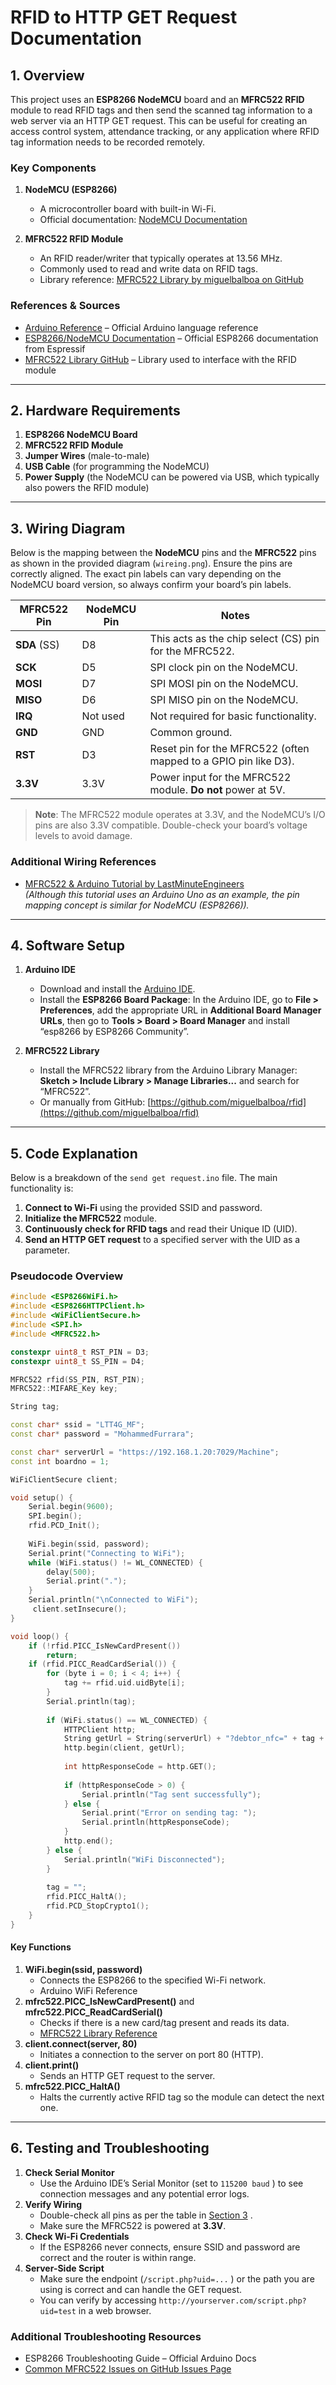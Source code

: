 # RFID to HTTP GET Request Documentation

## 1. Overview

This project uses an **ESP8266 NodeMCU** board and an **MFRC522 RFID** module to read RFID tags and then send the scanned tag information to a web server via an HTTP GET request. This can be useful for creating an access control system, attendance tracking, or any application where RFID tag information needs to be recorded remotely.

### Key Components

1. **NodeMCU (ESP8266)**
   - A microcontroller board with built-in Wi-Fi.
   - Official documentation: [NodeMCU Documentation](https://www.nodemcu.com/index_en.html)

2. **MFRC522 RFID Module**
   - An RFID reader/writer that typically operates at 13.56 MHz.
   - Commonly used to read and write data on RFID tags.
   - Library reference: [MFRC522 Library by miguelbalboa on GitHub](https://github.com/miguelbalboa/rfid)

### References & Sources

- [Arduino Reference](https://www.arduino.cc/reference/en/) – Official Arduino language reference  
- [ESP8266/NodeMCU Documentation](https://www.espressif.com/en/products/socs/esp8266) – Official ESP8266 documentation from Espressif  
- [MFRC522 Library GitHub](https://github.com/miguelbalboa/rfid) – Library used to interface with the RFID module  

---

## 2. Hardware Requirements

1. **ESP8266 NodeMCU Board**  
2. **MFRC522 RFID Module**  
3. **Jumper Wires** (male-to-male)  
4. **USB Cable** (for programming the NodeMCU)  
5. **Power Supply** (the NodeMCU can be powered via USB, which typically also powers the RFID module)

---

## 3. Wiring Diagram

Below is the mapping between the **NodeMCU** pins and the **MFRC522** pins as shown in the provided diagram (`wireing.png`). Ensure the pins are correctly aligned. The exact pin labels can vary depending on the NodeMCU board version, so always confirm your board’s pin labels.

| MFRC522 Pin | NodeMCU Pin | Notes                                                                 |
|-------------|-------------|-----------------------------------------------------------------------|
| **SDA** (SS)  | D8          | This acts as the chip select (CS) pin for the MFRC522.                |
| **SCK**       | D5          | SPI clock pin on the NodeMCU.                                         |
| **MOSI**      | D7          | SPI MOSI pin on the NodeMCU.                                          |
| **MISO**      | D6          | SPI MISO pin on the NodeMCU.                                          |
| **IRQ**       | Not used    | Not required for basic functionality.                                 |
| **GND**       | GND         | Common ground.                                                        |
| **RST**       | D3          | Reset pin for the MFRC522 (often mapped to a GPIO pin like D3).       |
| **3.3V**      | 3.3V        | Power input for the MFRC522 module. **Do not** power at 5V.           |

> **Note**: The MFRC522 module operates at 3.3V, and the NodeMCU’s I/O pins are also 3.3V compatible. Double-check your board’s voltage levels to avoid damage.

### Additional Wiring References

- [MFRC522 & Arduino Tutorial by LastMinuteEngineers](https://lastminuteengineers.com/how-rfid-works-rc522-arduino-tutorial/)  
  *(Although this tutorial uses an Arduino Uno as an example, the pin mapping concept is similar for NodeMCU (ESP8266)).*

---

## 4. Software Setup

1. **Arduino IDE**  
   - Download and install the [Arduino IDE](https://www.arduino.cc/en/software).  
   - Install the **ESP8266 Board Package**: In the Arduino IDE, go to **File > Preferences**, add the appropriate URL in **Additional Board Manager URLs**, then go to **Tools > Board > Board Manager** and install “esp8266 by ESP8266 Community”.

2. **MFRC522 Library**  
   - Install the MFRC522 library from the Arduino Library Manager:  
     **Sketch > Include Library > Manage Libraries...** and search for “MFRC522”.  
   - Or manually from GitHub: [https://github.com/miguelbalboa/rfid](https://github.com/miguelbalboa/rfid)

---

## 5. Code Explanation

Below is a breakdown of the `send get request.ino` file. The main functionality is:

1. **Connect to Wi-Fi** using the provided SSID and password.  
2. **Initialize the MFRC522** module.  
3. **Continuously check for RFID tags** and read their Unique ID (UID).  
4. **Send an HTTP GET request** to a specified server with the UID as a parameter.

### Pseudocode Overview

```cpp
#include <ESP8266WiFi.h>
#include <ESP8266HTTPClient.h>
#include <WiFiClientSecure.h>    
#include <SPI.h>
#include <MFRC522.h>

constexpr uint8_t RST_PIN = D3;     
constexpr uint8_t SS_PIN = D4;      

MFRC522 rfid(SS_PIN, RST_PIN);      
MFRC522::MIFARE_Key key;

String tag;

const char* ssid = "LTT4G_MF";
const char* password = "MohammedFurrara";

const char* serverUrl = "https://192.168.1.20:7029/Machine";
const int boardno = 1;

WiFiClientSecure client; 

void setup() {
    Serial.begin(9600);
    SPI.begin(); 
    rfid.PCD_Init(); 
    
    WiFi.begin(ssid, password);
    Serial.print("Connecting to WiFi");
    while (WiFi.status() != WL_CONNECTED) {
        delay(500);
        Serial.print(".");
    }
    Serial.println("\nConnected to WiFi");
     client.setInsecure();
}

void loop() {
    if (!rfid.PICC_IsNewCardPresent())
        return;
    if (rfid.PICC_ReadCardSerial()) {
        for (byte i = 0; i < 4; i++) {
            tag += rfid.uid.uidByte[i];
        }
        Serial.println(tag);
        
        if (WiFi.status() == WL_CONNECTED) {
            HTTPClient http;
            String getUrl = String(serverUrl) + "?debtor_nfc=" + tag + "&Creditor=" + boardno;
            http.begin(client, getUrl);
            
            int httpResponseCode = http.GET();  
            
            if (httpResponseCode > 0) {
                Serial.println("Tag sent successfully");
            } else {
                Serial.print("Error on sending tag: ");
                Serial.println(httpResponseCode);
            }
            http.end();
        } else {
            Serial.println("WiFi Disconnected");
        }
        
        tag = "";
        rfid.PICC_HaltA();
        rfid.PCD_StopCrypto1();
    }
}

```
#### Key Functions
1. **WiFi.begin(ssid, password)**
    - Connects the ESP8266 to the specified Wi-Fi network.
    - Arduino WiFi Reference
2. **mfrc522.PICC_IsNewCardPresent()** and **mfrc522.PICC_ReadCardSerial()**
    - Checks if there is a new card/tag present and reads its data.
    - [﻿MFRC522 Library Reference](https://github.com/miguelbalboa/rfid) 
3. **client.connect(server, 80)**
    - Initiates a connection to the server on port 80 (HTTP).
4. **client.print()**
    - Sends an HTTP GET request to the server.
5. **mfrc522.PICC_HaltA()**
    - Halts the currently active RFID tag so the module can detect the next one.
---

## 6. Testing and Troubleshooting
1. **Check Serial Monitor**
    - Use the Arduino IDE’s Serial Monitor (set to `115200 baud` ) to see connection messages and any potential error logs.
2. **Verify Wiring**
    - Double-check all pins as per the table in [﻿Section 3](https://#3-wiring-diagram) .
    - Make sure the MFRC522 is powered at **3.3V**.
3. **Check Wi-Fi Credentials**
    - If the ESP8266 never connects, ensure SSID and password are correct and the router is within range.
4. **Server-Side Script**
    - Make sure the endpoint (`/script.php?uid=...` ) or the path you are using is correct and can handle the GET request.
    - You can verify by accessing `http://yourserver.com/script.php?uid=test`  in a web browser.
### Additional Troubleshooting Resources
- ESP8266 Troubleshooting Guide – Official Arduino Docs
- [﻿Common MFRC522 Issues on GitHub Issues Page](https://github.com/miguelbalboa/rfid/issues) 


